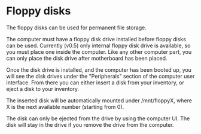 # Floppy disks

The floppy disks can be used for permanent file storage.

The computer must have a floppy disk drive installed before floppy disks can be used. Currently (v0.5) only internal floppy disk drive is available, so you must place one inside the computer. Like any other computer part, you can only place the disk drive after motherboard has been placed.

Once the disk drive is installed, and the computer has been booted up, you will see the disk drives under the "Peripherals" section of the computer user interface. From there you can either insert a disk from your inventory, or eject a disk to your inventory.

The inserted disk will be automatically mounted under /mnt/floppyX, where X is the next available number (starting from 0).

The disk can only be ejected from the drive by using the computer UI. The disk will stay in the drive if you remove the drive from the computer.
